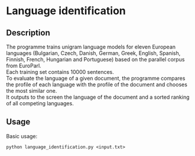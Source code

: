 # Language identification #

## Description ##

The programme trains unigram language models for eleven European languages (Bulgarian, Czech, Danish, German, Greek, English, Spanish, Finnish, French, Hungarian and Portuguese) based on the parallel corpus from EuroParl. <br> Each training set contains 10000 sentences. <br>
To evaluate the language of a given document, the programme compares the profile of each language with the profile of the document and chooses the most similar one. <br>
It outputs to the screen the language of the document and a sorted ranking of all competing languages.

## Usage ##
Basic usage:
```
python language_identification.py <input.txt>
```
